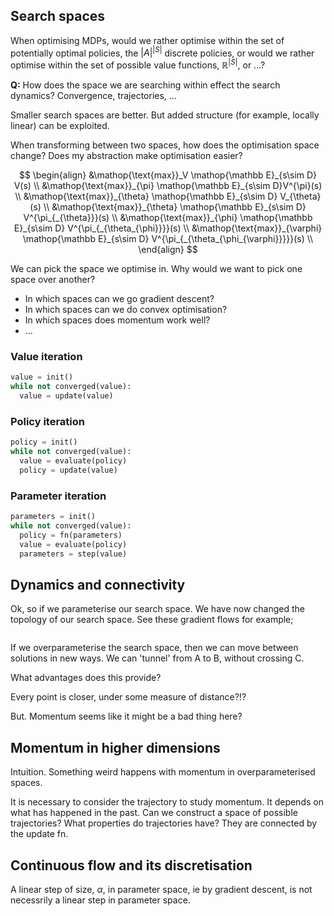 ## Search spaces

When optimising MDPs, would we rather optimise within the set of potentially optimal policies, the $|A|^{|S|}$ discrete policies, or would we rather optimise within the set of possible value functions, $\mathbb R^{|S|}$, or ...?

__Q:__ How does the space we are searching within effect the search dynamics? Convergence, trajectories, ...

Smaller search spaces are better. But added structure (for example, locally linear) can be exploited.

When transforming between two spaces, how does the optimisation space change?
Does my abstraction make optimisation easier?

$$
\begin{align}
&\mathop{\text{max}}_V \mathop{\mathbb E}_{s\sim D} V(s) \\
&\mathop{\text{max}}_{\pi} \mathop{\mathbb E}_{s\sim D}V^{\pi}(s) \\
&\mathop{\text{max}}_{\theta} \mathop{\mathbb E}_{s\sim D} V_{\theta}(s) \\
&\mathop{\text{max}}_{\theta} \mathop{\mathbb E}_{s\sim D} V^{\pi_{_{\theta}}}(s) \\
&\mathop{\text{max}}_{\phi} \mathop{\mathbb E}_{s\sim D} V^{\pi_{_{\theta_{\phi}}}}(s) \\
&\mathop{\text{max}}_{\varphi} \mathop{\mathbb E}_{s\sim D} V^{\pi_{_{\theta_{\phi_{\varphi}}}}}(s) \\
\end{align}
$$

We can pick the space we optimise in. Why would we want to pick one space over another?

- In which spaces can we go gradient descent?
- In which spaces can we do convex optimisation?
- In which spaces does momentum work well?
- ...

### Value iteration

```python
value = init()
while not converged(value):
  value = update(value)
```

### Policy iteration

```python
policy = init()
while not converged(value):
  value = evaluate(policy)
  policy = update(value)
```

### Parameter iteration

```python
parameters = init()
while not converged(value):
  policy = fn(parameters)
  value = evaluate(policy)
  parameters = step(value)
```

## Dynamics and connectivity

Ok, so if we parameterise our search space. We have now changed the topology of our search space. See these gradient flows for example;

![]()

If we overparameterise the search space, then we can move between solutions in new ways. We can 'tunnel' from A to B, without crossing C.

What advantages does this provide?

Every point is closer, under some measure of distance?!?


But. Momentum seems like it might be a bad thing here?

## Momentum in higher dimensions

Intuition. Something weird happens with momentum in overparameterised spaces.

It is necessary to consider the trajectory to study momentum. It depends on what has happened in the past.
Can we construct a space of possible trajectories?
What properties do trajectories have? They are connected by the update fn.

## Continuous flow and its discretisation

A linear step of size, $\alpha$, in parameter space, ie by gradient descent, is not necessrily a linear step in parameter space.
